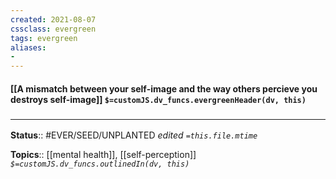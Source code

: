 ```yaml
---
created: 2021-08-07
cssclass: evergreen
tags: evergreen
aliases:
- 
---
```


#### [[A mismatch between your self-image and the way others percieve you destroys self-image]] `$=customJS.dv_funcs.evergreenHeader(dv, this)`



### <hr class="footnote"/>

**Status**:: #EVER/SEED/UNPLANTED 
*edited `=this.file.mtime`*

**Topics**:: [[mental health]], [[self-perception]]
*`$=customJS.dv_funcs.outlinedIn(dv, this)`*

